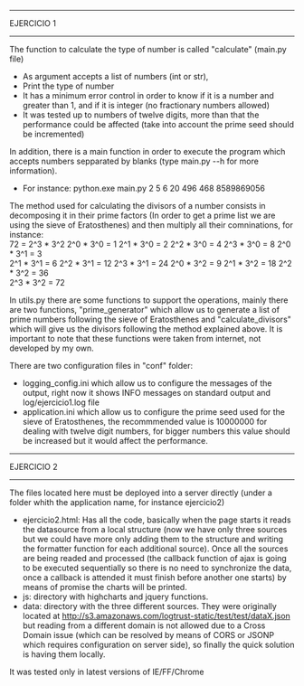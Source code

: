------------------------------------------------------------------------------------------------------------------------------

EJERCICIO 1

------------------------------------------------------------------------------------------------------------------------------

The function to calculate the type of number is called "calculate" (main.py file)
- As argument accepts a list of numbers (int or str), 
- Print the type of number 
- It has a minimum error control in order to know if it is a number and greater than 1, and if it is integer (no fractionary numbers allowed)
- It was tested up to numbers of twelve digits, more than that the performance could be affected (take into account the prime seed should be incremented)

In addition, there is a main function in order to execute the program which accepts numbers sepparated by blanks (type main.py --h for more information).
- For instance: python.exe main.py 2 5 6 20 496 468 8589869056

The method used for calculating the divisors of a number consists in decomposing it in their prime factors (In order to get a prime list we are using 
the sieve of Eratosthenes) and then multiply all their comninations, for instance:	
	72 = 2^3 * 3^2
	2^0 * 3^0 = 1
	2^1 * 3^0 = 2
	2^2 * 3^0 = 4
	2^3 * 3^0 = 8
	2^0 * 3^1 = 3	
	2^1 * 3^1 = 6
	2^2 * 3^1 = 12
	2^3 * 3^1 = 24
	2^0 * 3^2 = 9
	2^1 * 3^2 = 18
	2^2 * 3^2 = 36	
	2^3 * 3^2 = 72
	

In utils.py there are some functions to support the operations, mainly there are two functions, "prime_generator" which allow us to generate a list of prime numbers
following the sieve of Eratosthenes and "calculate_divisors" which will give us the divisors following the method explained above. It is important to note that these
functions were taken from internet, not developed by my own.

There are two configuration files in "conf" folder:
- logging_config.ini which allow us to configure the messages of the output, right now it shows INFO messages on standard output and log/ejercicio1.log file
- application.ini which allow us to configure the prime seed used for the sieve of Eratosthenes, the recommmended value is 10000000 for dealing with twelve digit 
numbers, for bigger numbers this value should be increased but it would affect the performance.



------------------------------------------------------------------------------------------------------------------------------

EJERCICIO 2

------------------------------------------------------------------------------------------------------------------------------

The files located here must be deployed into a server directly (under a folder whith the application name, for instance ejercicio2)
- ejercicio2.html: Has all the code, basically when the page starts it reads the datasource from a local structure (now we have only three sources but we could
have more only adding them to the structure and writing the formatter function for each additional source). Once all the sources are being readed and processed 
(the callback function of ajax is going to be executed sequentially so there is no need to synchronize the data, once a callback is attended it must finish before 
another one starts) by means of promise the charts will be printed.
- js: directory with highcharts and jquery functions.
- data: directory with the three different sources. They were originally located at http://s3.amazonaws.com/logtrust-static/test/test/dataX.json but reading 
from a different domain is not allowed due to a Cross Domain issue (which can be resolved by means of CORS or JSONP which requires configuration on server side),
so finally the quick solution is having them locally.

It was tested only in latest versions of IE/FF/Chrome